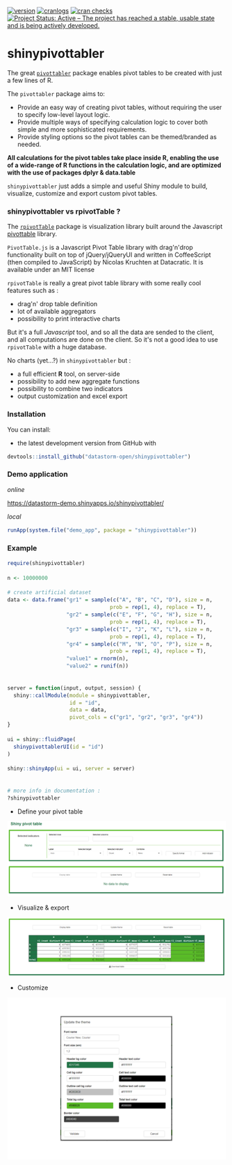 [![version](https://www.r-pkg.org/badges/version/shinypivottabler)](https://CRAN.R-project.org/package=shinypivottabler)
[![cranlogs](https://cranlogs.r-pkg.org/badges/shinypivottabler)](https://CRAN.R-project.org/package=shinypivottabler)
[![cran checks](https://badges.cranchecks.info/worst/shinypivottabler)](https://cran.r-project.org/web/checks/check_results_shinypivottabler.html)
[![Project Status: Active – The project has reached a stable, usable state and is being actively developed.](https://www.repostatus.org/badges/latest/active.svg)](https://www.repostatus.org/#active)

# shinypivottabler

The great [``pivottabler``](http://www.pivottabler.org.uk/index.html) package enables pivot tables to be created with just a few lines of R.

The `pivottabler` package aims to:

-   Provide an easy way of creating pivot tables, without requiring the user to specify low-level layout logic.
-   Provide multiple ways of specifying calculation logic to cover both simple and more sophisticated requirements.
-   Provide styling options so the pivot tables can be themed/branded as needed.

**All calculations for the pivot tables take place inside R, enabling the use of a wide-range of R functions in the calculation logic, and are optimized with the use of packages dplyr & data.table**

`shinypivottabler` just adds a simple and useful Shiny module to build, visualize, customize and export custom pivot tables.

### shinypivottabler vs rpivotTable ?


The [``rpivotTable``](https://github.com/smartinsightsfromdata/rpivotTable) package is visualization library built around the Javascript [pivottable](https://pivottable.js.org/examples/) library.

``PivotTable.js`` is a Javascript Pivot Table library with drag'n'drop functionality built on top of jQuery/jQueryUI and  written in CoffeeScript  (then compiled to JavaScript) by Nicolas Kruchten at Datacratic. It is available under an MIT license

``rpivotTable`` is really a great pivot table library with some really cool features such as : 

- drag'n' drop table definition
- lot of available aggregators
- possibility to print interactive charts

But it's a full *Javascript* tool, and so all the data are sended to the client, and all computations are done on the client. So it's not a good idea to use ``rpivotTable`` with a huge database.

No charts (yet...?) in `shinypivottabler` but : 

- a full efficient **R** tool, on server-side
- possibility to add new aggregate functions
- possibility to combine two indicators
- output customization and excel export

### Installation

You can install:

-   the latest development version from GitHub with

``` r
devtools::install_github("datastorm-open/shinypivottabler")
```

### Demo application

*online*

https://datastorm-demo.shinyapps.io/shinypivottabler/

*local*

``` r
runApp(system.file("demo_app", package = "shinypivottabler"))
```

### Example

``` r
require(shinypivottabler)

n <- 10000000

# create artificial dataset
data <- data.frame("gr1" = sample(c("A", "B", "C", "D"), size = n,
                                 prob = rep(1, 4), replace = T),
                   "gr2" = sample(c("E", "F", "G", "H"), size = n,
                                 prob = rep(1, 4), replace = T),
                   "gr3" = sample(c("I", "J", "K", "L"), size = n,
                                 prob = rep(1, 4), replace = T),
                   "gr4" = sample(c("M", "N", "O", "P"), size = n,
                                 prob = rep(1, 4), replace = T),
                   "value1" = rnorm(n),
                   "value2" = runif(n))


server = function(input, output, session) {
  shiny::callModule(module = shinypivottabler,
                    id = "id",
                    data = data,
                    pivot_cols = c("gr1", "gr2", "gr3", "gr4"))
}

ui = shiny::fluidPage(
  shinypivottablerUI(id = "id")
)

shiny::shinyApp(ui = ui, server = server)


# more info in documentation : 
?shinypivottabler
```

- Define your pivot table

![](inst/demo_app/www/figures/init_module.PNG)

- Visualize & export

![](inst/demo_app/www/figures/view_table.PNG)

- Customize

![](inst/demo_app/www/figures/theme.PNG)
